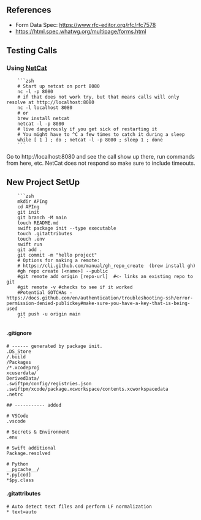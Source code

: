 
## References

- Form Data Spec: https://www.rfc-editor.org/rfc/rfc7578
- https://html.spec.whatwg.org/multipage/forms.html

## Testing Calls

### Using [NetCat](https://en.wikipedia.org/wiki/Netcat)

        ```zsh
        # Start up netcat on port 8080 
        nc -l -p 8080 
        # if that does not work try, but that means calls will only resolve at http://localhost:8080
        nc -l localhost 8080  
        # or 
        brew install netcat
        netcat -l -p 8080
        # live dangerously if you get sick of restarting it
        # You might have to ^C a few times to catch it during a sleep
        while [ 1 ] ; do ; netcat -l -p 8080 ; sleep 1 ; done
        ```
Go to http://localhost:8080 and see the call show up there, run commands from here, etc. NetCat does not respond so make sure to include timeouts.

## New Project SetUp

        ```zsh
        mkdir APIng
        cd APIng
        git init
        git branch -M main
        touch README.md
        swift package init --type executable
        touch .gitattributes
        touch .env
        swift run
        git add .
        git commit -m "hello project"
        # Options for making a remote:
        # https://cli.github.com/manual/gh_repo_create  (brew install gh)
        #gh repo create [<name>] --public
        #git remote add origin [repo-url]  #<- links an existing repo to git
        #git remote -v #checks to see if it worked
        #Potential GOTCHAs - https://docs.github.com/en/authentication/troubleshooting-ssh/error-permission-denied-publickey#make-sure-you-have-a-key-that-is-being-used
        git push -u origin main
        ```

#### .gitignore

```
# ------ generated by package init.
.DS_Store
/.build
/Packages
/*.xcodeproj
xcuserdata/
DerivedData/
.swiftpm/config/registries.json
.swiftpm/xcode/package.xcworkspace/contents.xcworkspacedata
.netrc

## ----------- added

# VSCode
.vscode

# Secrets & Environment
.env

# Swift additional
Package.resolved

# Python
__pycache__/
*.py[cod]
*$py.class
```

#### .gitattributes

```
# Auto detect text files and perform LF normalization
* text=auto
```

